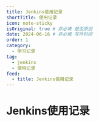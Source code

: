 ```yaml
---
title: Jenkins使用记录
shortTitle: 使用记录
icon: note-sticky
isOriginal: true # 非必填 是否原创
date: 2024-06-16 # 非必填 写作时间
order: 1
category:
  - 学习记录
tag:
  - jenkins
  - 使用记录
feed: 
  - title: Jenkins使用记录
---
```


# Jenkins使用记录

